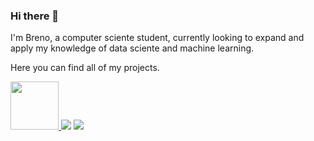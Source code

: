 ### Hi there 👋

I'm Breno, a computer sciente student, currently looking to expand and apply my knowledge of data sciente and machine learning.

Here you can find all of my projects.


<div> 
  <a href="https://cvbrenolima.web.app">
  <img src="https://img.shields.io/badge/Portfolio-8A2BE2" style="width: 77px; height: auto;">
</a>
  <a href = "mailto:brenolimacontact@gmail.com"><img src="https://img.shields.io/badge/-Gmail-%23333?style=for-the-badge&logo=gmail&logoColor=white" target="_blank"></a>
  <a href="https://www.linkedin.com/in/brenolimaa/" target="_blank"><img src="https://img.shields.io/badge/-LinkedIn-%230077B5?style=for-the-badge&logo=linkedin&logoColor=white" target="_blank"></a> 
  
